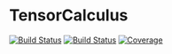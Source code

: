 # TensorCalculus

[![Build Status](https://github.com/icetube23/TensorCalculus.jl/actions/workflows/CI.yml/badge.svg?branch=main)](https://github.com/icetube23/TensorCalculus.jl/actions/workflows/CI.yml?query=branch%3Amain)
[![Build Status](https://travis-ci.com/PTW-Freiburg/SuperResolutionPOC.jl.svg?branch=master)](https://travis-ci.com/PTW-Freiburg/SuperResolutionPOC.jl)
[![Coverage](https://codecov.io/gh/icetube23/TensorCalculus.jl/branch/main/graph/badge.svg)](https://codecov.io/gh/icetube23/TensorCalculus.jl)
